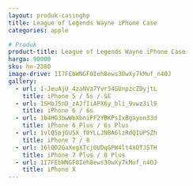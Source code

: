 ```yaml
---
layout: produk-casinghp
title: League of Legends Wayne iPhone Case
categories: apple

# Produk
product-title: League of Legends Wayne iPhone Case
harga: 90000
sku: hn-2380
image-drive: 1I7FEbWNGF0Ieh8ews30wXy7kMuf_n4OJ
gallery:
  - url: 1-JeuAjU_4zaNVa7Yvr34GUnpzcZDyjtL
    title: iPhone 5 / 5s / SE
  - url: 1SHbJSnD_zAJfIiAPX6y_bli_9vwz3il9
    title: iPhone 6 / 6s
  - url: 1b4HG3bwWbXbniFF2YBKPsIxBgayon33d
    title: iPhone 6 Plus / 6s Plus
  - url: 1vlQ5pjGU5X_f0YLLJNBA6lzRdQIUPSZh
    title: iPhone 7 / 8
  - url: 16lQD2GaXegXTcj0UDqGPW4lt4XQTJSTH
    title: iPhone 7 Plus / 8 Plus
  - url: 1I7FEbWNGF0Ieh8ews30wXy7kMuf_n4OJ
    title: iPhone X
---
```

